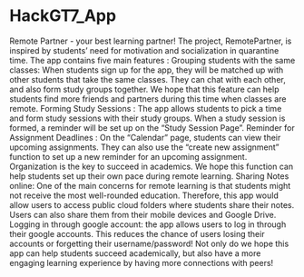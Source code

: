 # HackGT7_App
Remote Partner - your best learning partner! 
The project, RemotePartner, is inspired by students’ need for motivation and socialization in quarantine time. The app contains five main features : 
Grouping students with the same classes: When students sign up for the app, they will be matched up with other students that take the same classes. They can chat with each other, and also form study groups together. We hope that this feature can help students find more friends and partners during this time when classes are remote. 
Forming Study Sessions : The app allows students to pick a time and form study sessions with their study groups. When a study session is formed, a reminder will be set up on the “Study Session Page”. 
Reminder for Assignment Deadlines : On the “Calendar” page, students can view their upcoming assignments. They can also use the “create new assignment” function to set up a new reminder for an upcoming assignment. Organization is the key to succeed in academics. We hope this function can help students set up their own pace during remote learning.
Sharing Notes online: One of the main concerns for remote learning is that students might not receive the most well-rounded education. Therefore, this app would allow users to access public cloud folders where students share their notes. Users can also share them from their mobile devices and Google Drive.
Logging in through google account: the app allows users to log in through their google accounts. This reduces the chance of users losing their accounts or forgetting their username/password!
Not only do we hope this app can help students succeed academically, but also have a more engaging learning experience by having more connections with peers!
